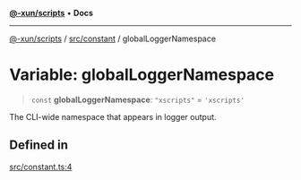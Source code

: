 [**@-xun/scripts**](../../../README.md) • **Docs**

***

[@-xun/scripts](../../../README.md) / [src/constant](../README.md) / globalLoggerNamespace

# Variable: globalLoggerNamespace

> `const` **globalLoggerNamespace**: `"xscripts"` = `'xscripts'`

The CLI-wide namespace that appears in logger output.

## Defined in

[src/constant.ts:4](https://github.com/Xunnamius/xscripts/blob/ea7b98342d9aa37d18f7398603d7c15f580a5312/src/constant.ts#L4)
